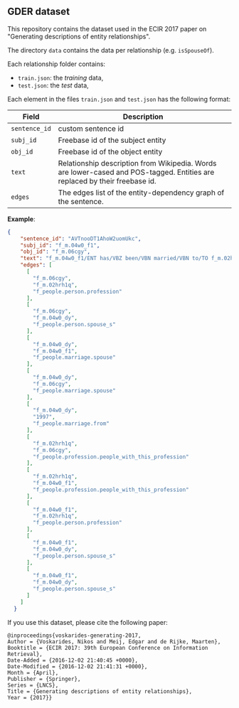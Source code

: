 ## GDER dataset

This repository contains the dataset used in the ECIR 2017 paper on "Generating descriptions of entity relationships".

The directory `data` contains the data per relationship (e.g. `isSpouseOf`).

Each relationship folder contains:

- `train.json`: the *training* data, 
- `test.json`: the *test* data,

Each element in the files `train.json` and `test.json` has the following format:

Field | Description
--- | ---
`sentence_id` | custom sentence id
`subj_id` | Freebase id of the subject entity
`obj_id` | Freebase id of the object entity
`text` | Relationship description from Wikipedia. Words are lower-cased and POS-tagged. Entities are replaced by their freebase id.
`edges` | The edges list of the entity-dependency graph of the sentence.

**Example**:

```json
{
    "sentence_id": "AVTnooDT1AhoW2uomUkc",
    "subj_id": "f_m.04w0_f1",
    "obj_id": "f_m.06cgy",
    "text": "f_m.04w0_f1/ENT has/VBZ been/VBN married/VBN to/TO f_m.02hrh1q/ENT f_m.06cgy/ENT since/IN 1997/ENT ./.",
    "edges": [
      [
        "f_m.06cgy",
        "f_m.02hrh1q",
        "f_people.person.profession"
      ],
      [
        "f_m.06cgy",
        "f_m.04w0_dy",
        "f_people.person.spouse_s"
      ],
      [
        "f_m.04w0_dy",
        "f_m.04w0_f1",
        "f_people.marriage.spouse"
      ],
      [
        "f_m.04w0_dy",
        "f_m.06cgy",
        "f_people.marriage.spouse"
      ],
      [
        "f_m.04w0_dy",
        "1997",
        "f_people.marriage.from"
      ],
      [
        "f_m.02hrh1q",
        "f_m.06cgy",
        "f_people.profession.people_with_this_profession"
      ],
      [
        "f_m.02hrh1q",
        "f_m.04w0_f1",
        "f_people.profession.people_with_this_profession"
      ],
      [
        "f_m.04w0_f1",
        "f_m.02hrh1q",
        "f_people.person.profession"
      ],
      [
        "f_m.04w0_f1",
        "f_m.04w0_dy",
        "f_people.person.spouse_s"
      ],
      [
        "f_m.04w0_f1",
        "f_m.04w0_dy",
        "f_people.person.spouse_s"
      ]
    ]
  }
```


If you use this dataset, please cite the following paper:
```
@inproceedings{voskarides-generating-2017,
Author = {Voskarides, Nikos and Meij, Edgar and de Rijke, Maarten},
Booktitle = {ECIR 2017: 39th European Conference on Information Retrieval},
Date-Added = {2016-12-02 21:40:45 +0000},
Date-Modified = {2016-12-02 21:41:31 +0000},
Month = {April},
Publisher = {Springer},
Series = {LNCS},
Title = {Generating descriptions of entity relationships},
Year = {2017}}
```
